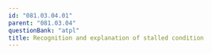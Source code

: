 ```yaml
---
id: "081.03.04.01"
parent: "081.03.04"
questionBank: "atpl"
title: Recognition and explanation of stalled condition
---
```

